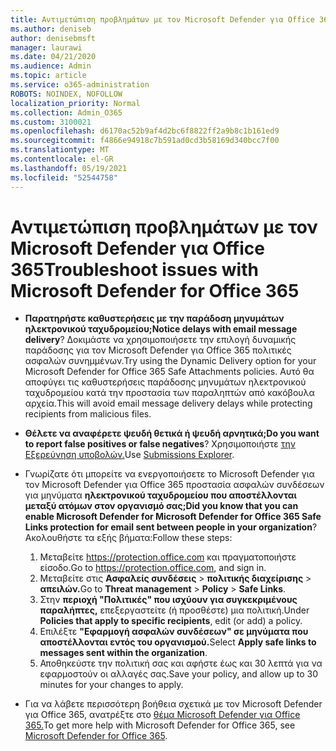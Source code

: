 ```yaml
---
title: Αντιμετώπιση προβλημάτων με τον Microsoft Defender για Office 365
ms.author: deniseb
author: denisebmsft
manager: laurawi
ms.date: 04/21/2020
ms.audience: Admin
ms.topic: article
ms.service: o365-administration
ROBOTS: NOINDEX, NOFOLLOW
localization_priority: Normal
ms.collection: Admin_O365
ms.custom: 3100021
ms.openlocfilehash: d6170ac52b9af4d2bc6f8822ff2a9b8c1b161ed9
ms.sourcegitcommit: f4866e94918c7b591ad0cd3b58169d340bcc7f00
ms.translationtype: MT
ms.contentlocale: el-GR
ms.lasthandoff: 05/19/2021
ms.locfileid: "52544758"
---
```

# <a name="troubleshoot-issues-with-microsoft-defender-for-office-365"></a><span data-ttu-id="e8fca-102">Αντιμετώπιση προβλημάτων με τον Microsoft Defender για Office 365</span><span class="sxs-lookup"><span data-stu-id="e8fca-102">Troubleshoot issues with Microsoft Defender for Office 365</span></span>

- <span data-ttu-id="e8fca-103">**Παρατηρήστε καθυστερήσεις με την παράδοση μηνυμάτων ηλεκτρονικού ταχυδρομείου;**</span><span class="sxs-lookup"><span data-stu-id="e8fca-103">**Notice delays with email message delivery**?</span></span> <span data-ttu-id="e8fca-104">Δοκιμάστε να χρησιμοποιήσετε την επιλογή δυναμικής παράδοσης για τον Microsoft Defender για Office 365 πολιτικές ασφαλών συνημμένων.</span><span class="sxs-lookup"><span data-stu-id="e8fca-104">Try using the Dynamic Delivery option for your Microsoft Defender for Office 365 Safe Attachments policies.</span></span> <span data-ttu-id="e8fca-105">Αυτό θα αποφύγει τις καθυστερήσεις παράδοσης μηνυμάτων ηλεκτρονικού ταχυδρομείου κατά την προστασία των παραληπτών από κακόβουλα αρχεία.</span><span class="sxs-lookup"><span data-stu-id="e8fca-105">This will avoid email message delivery delays while protecting recipients from malicious files.</span></span>
- <span data-ttu-id="e8fca-106">**Θέλετε να αναφέρετε ψευδή θετικά ή ψευδή αρνητικά;**</span><span class="sxs-lookup"><span data-stu-id="e8fca-106">**Do you want to report false positives or false negatives**?</span></span> <span data-ttu-id="e8fca-107">Χρησιμοποιήστε [την Εξερεύνηση υποβολών.](https://protection.office.com/reportsubmission)</span><span class="sxs-lookup"><span data-stu-id="e8fca-107">Use [Submissions Explorer](https://protection.office.com/reportsubmission).</span></span>
- <span data-ttu-id="e8fca-108">Γνωρίζατε ότι μπορείτε να ενεργοποιήσετε το Microsoft Defender για τον Microsoft Defender για Office 365 προστασία ασφαλών συνδέσεων για μηνύματα **ηλεκτρονικού ταχυδρομείου που αποστέλλονται μεταξύ ατόμων στον οργανισμό σας;**</span><span class="sxs-lookup"><span data-stu-id="e8fca-108">**Did you know that you can enable Microsoft Defender for Microsoft Defender for Office 365 Safe Links protection for email sent between people in your organization**?</span></span> <span data-ttu-id="e8fca-109">Ακολουθήστε τα εξής βήματα:</span><span class="sxs-lookup"><span data-stu-id="e8fca-109">Follow these steps:</span></span>
    1. <span data-ttu-id="e8fca-110">Μεταβείτε https://protection.office.com και πραγματοποιήστε είσοδο.</span><span class="sxs-lookup"><span data-stu-id="e8fca-110">Go to https://protection.office.com, and sign in.</span></span>
    2. <span data-ttu-id="e8fca-111">Μεταβείτε στις **Ασφαλείς συνδέσεις**  >  **πολιτικής διαχείρισης**  >  **απειλών.**</span><span class="sxs-lookup"><span data-stu-id="e8fca-111">Go to **Threat management** > **Policy** > **Safe Links**.</span></span>
    3. <span data-ttu-id="e8fca-112">Στην **περιοχή "Πολιτικές" που ισχύουν για συγκεκριμένους παραλήπτες,** επεξεργαστείτε (ή προσθέστε) μια πολιτική.</span><span class="sxs-lookup"><span data-stu-id="e8fca-112">Under **Policies that apply to specific recipients**, edit (or add) a policy.</span></span>
    4. <span data-ttu-id="e8fca-113">Επιλέξτε **"Εφαρμογή ασφαλών συνδέσεων" σε μηνύματα που αποστέλλονται εντός του οργανισμού.**</span><span class="sxs-lookup"><span data-stu-id="e8fca-113">Select **Apply safe links to messages sent within the organization**.</span></span>
    5. <span data-ttu-id="e8fca-114">Αποθηκεύστε την πολιτική σας και αφήστε έως και 30 λεπτά για να εφαρμοστούν οι αλλαγές σας.</span><span class="sxs-lookup"><span data-stu-id="e8fca-114">Save your policy, and allow up to 30 minutes for your changes to apply.</span></span>

- <span data-ttu-id="e8fca-115">Για να λάβετε περισσότερη βοήθεια σχετικά με τον Microsoft Defender για Office 365, ανατρέξτε στο [θέμα Microsoft Defender για Office 365.](/microsoft-365/security/office-365-security/office-365-atp)</span><span class="sxs-lookup"><span data-stu-id="e8fca-115">To get more help with Microsoft Defender for Office 365, see [Microsoft Defender for Office 365](/microsoft-365/security/office-365-security/office-365-atp).</span></span>